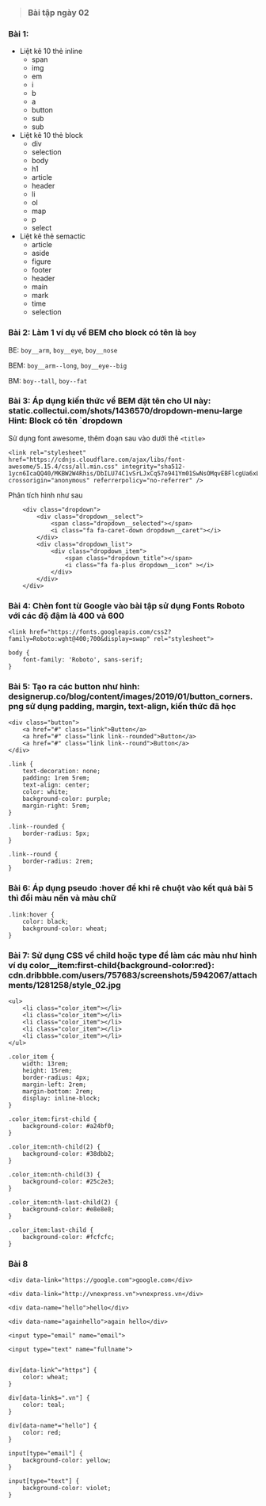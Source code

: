> ### Bài tập ngày 02

### Bài 1:
- Liệt kê 10 thẻ inline
    - span
    - img
    - em 
    - i
    - b
    - a
    - button
    - sub
    - sub
- Liệt kê 10 thẻ block
    - div
    - selection
    - body
    - h1
    - article
    - header
    - li
    - ol
    - map
    - p
    - select
- Liệt kê thẻ semactic
    - article
    - aside
    - figure
    - footer
    - header
    - main
    - mark
    - time
    - selection

### Bài 2: Làm 1 ví dụ về BEM cho block có tên là `boy`

BE: `boy__arm`, `boy__eye`, `boy__nose`

BEM: `boy__arm--long`, `boy__eye--big`

BM: `boy--tall`, `boy--fat`

### Bài 3: Áp dụng kiến thức về BEM đặt tên cho UI này: static.collectui.com/shots/1436570/dropdown-menu-large Hint: Block có tên `dropdown

Sử dụng font awesome, thêm đoạn sau vào dưới thẻ `<title>`

```
<link rel="stylesheet" href="https://cdnjs.cloudflare.com/ajax/libs/font-awesome/5.15.4/css/all.min.css" integrity="sha512-1ycn6IcaQQ40/MKBW2W4Rhis/DbILU74C1vSrLJxCq57o941Ym01SwNsOMqvEBFlcgUa6xLiPY/NS5R+E6ztJQ==" crossorigin="anonymous" referrerpolicy="no-referrer" />
```

Phân tích hình như sau

```
    <div class="dropdown">
        <div class="dropdown__select">
            <span class="dropdown__selected"></span>
            <i class="fa fa-caret-down dropdown__caret"></i>
        </div>
        <div class="dropdown_list">
            <div class="dropdown_item">
                <span class="dropdown_title"></span>
                <i class="fa fa-plus dropdown__icon" ></i>
            </div>
        </div>
    </div>

```

### Bài 4: Chèn font từ Google vào bài tập sử dụng Fonts Roboto với các độ đậm là 400 và 600

```
<link href="https://fonts.googleapis.com/css2?family=Roboto:wght@400;700&display=swap" rel="stylesheet">

body {
    font-family: 'Roboto', sans-serif;
}
```

### Bài 5: Tạo ra các button như hình: designerup.co/blog/content/images/2019/01/button_corners.png sử dụng padding, margin, text-align, kiến thức đã học

```
<div class="button">
    <a href="#" class="link">Button</a>
    <a href="#" class="link link--rounded">Button</a>
    <a href="#" class="link link--round">Button</a>
</div>

.link {
    text-decoration: none;
    padding: 1rem 5rem;
    text-align: center;
    color: white;
    background-color: purple;
    margin-right: 5rem;
}

.link--rounded {
    border-radius: 5px;
}

.link--round {
    border-radius: 2rem;
}

```

### Bài 6: Áp dụng pseudo :hover để khi rê chuột vào kết quả bài 5 thì đổi màu nền và màu chữ

```
.link:hover {
    color: black;
    background-color: wheat;
}

```
### Bài 7: Sử dụng CSS về child hoặc type để làm các màu như hình ví dụ color__item:first-child{background-color:red}: cdn.dribbble.com/users/757683/screenshots/5942067/attachments/1281258/style_02.jpg

```
<ul>
    <li class="color_item"></li>
    <li class="color_item"></li>
    <li class="color_item"></li>
    <li class="color_item"></li>
    <li class="color_item"></li>
</ul>

.color_item {
    width: 13rem;
    height: 15rem;
    border-radius: 4px;
    margin-left: 2rem;
    margin-bottom: 2rem;
    display: inline-block;
}

.color_item:first-child {
    background-color: #a24bf0;
}

.color_item:nth-child(2) {
    background-color: #38dbb2;
}

.color_item:nth-child(3) {
    background-color: #25c2e3;
}

.color_item:nth-last-child(2) {
    background-color: #e8e8e8;
}

.color_item:last-child {
    background-color: #fcfcfc;
}
```

### Bài 8

```
<div data-link="https://google.com">google.com</div>

<div data-link="http://vnexpress.vn">vnexpress.vn</div>

<div data-name="hello">hello</div>

<div data-name="againhello">again hello</div>

<input type="email" name="email">

<input type="text" name="fullname">


div[data-link^="https"] {
    color: wheat;
}

div[data-link$=".vn"] {
    color: teal;
}

div[data-name*="hello"] {
    color: red;
} 

input[type="email"] {
    background-color: yellow;
}

input[type="text"] {
    background-color: violet;
}
```


